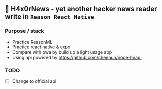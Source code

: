 ## 📰 H4x0rNews - yet another hacker news reader write in `Reason React Native`

### Purpose / stack

- Practice ReasonML
- Practice react native & expo
- Compare with pwa by build up a light usage app
- Using api powered by https://github.com/cheeaun/node-hnapi

### TODO

- [ ] Change to official api
